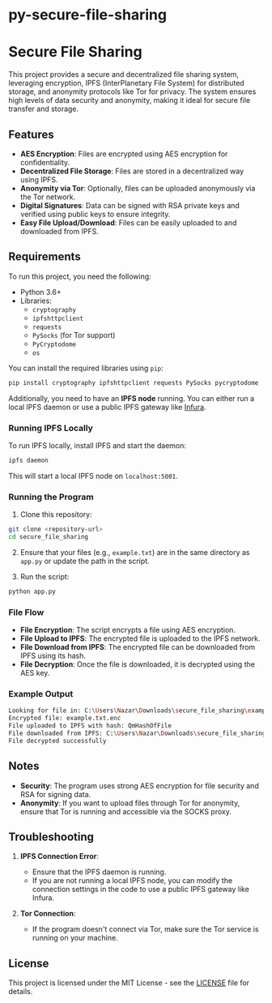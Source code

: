 # py-secure-file-sharing

# Secure File Sharing

This project provides a secure and decentralized file sharing system, leveraging encryption, IPFS (InterPlanetary File System) for distributed storage, and anonymity protocols like Tor for privacy. The system ensures high levels of data security and anonymity, making it ideal for secure file transfer and storage.

## Features

- **AES Encryption**: Files are encrypted using AES encryption for confidentiality.
- **Decentralized File Storage**: Files are stored in a decentralized way using IPFS.
- **Anonymity via Tor**: Optionally, files can be uploaded anonymously via the Tor network.
- **Digital Signatures**: Data can be signed with RSA private keys and verified using public keys to ensure integrity.
- **Easy File Upload/Download**: Files can be easily uploaded to and downloaded from IPFS.

## Requirements

To run this project, you need the following:

- Python 3.6+
- Libraries:
  - `cryptography`
  - `ipfshttpclient`
  - `requests`
  - `PySocks` (for Tor support)
  - `PyCryptodome`
  - `os`
  
You can install the required libraries using `pip`:

```bash
pip install cryptography ipfshttpclient requests PySocks pycryptodome
```

Additionally, you need to have an **IPFS node** running. You can either run a local IPFS daemon or use a public IPFS gateway like [Infura](https://infura.io/).

### Running IPFS Locally

To run IPFS locally, install IPFS and start the daemon:

```bash
ipfs daemon
```

This will start a local IPFS node on `localhost:5001`.

### Running the Program

1. Clone this repository:

```bash
git clone <repository-url>
cd secure_file_sharing
```

2. Ensure that your files (e.g., `example.txt`) are in the same directory as `app.py` or update the path in the script.

3. Run the script:

```bash
python app.py
```

### File Flow

- **File Encryption**: The script encrypts a file using AES encryption.
- **File Upload to IPFS**: The encrypted file is uploaded to the IPFS network.
- **File Download from IPFS**: The encrypted file can be downloaded from IPFS using its hash.
- **File Decryption**: Once the file is downloaded, it is decrypted using the AES key.

### Example Output

```bash
Looking for file in: C:\Users\Nazar\Downloads\secure_file_sharing\example.txt
Encrypted file: example.txt.enc
File uploaded to IPFS with hash: QmHashOfFile
File downloaded from IPFS: C:\Users\Nazar\Downloads\secure_file_sharing\downloaded_example.txt
File decrypted successfully
```

## Notes

- **Security**: The program uses strong AES encryption for file security and RSA for signing data.
- **Anonymity**: If you want to upload files through Tor for anonymity, ensure that Tor is running and accessible via the SOCKS proxy.

## Troubleshooting

1. **IPFS Connection Error**:
   - Ensure that the IPFS daemon is running.
   - If you are not running a local IPFS node, you can modify the connection settings in the code to use a public IPFS gateway like Infura.

2. **Tor Connection**:
   - If the program doesn't connect via Tor, make sure the Tor service is running on your machine.

## License

This project is licensed under the MIT License - see the [LICENSE](LICENSE) file for details.
